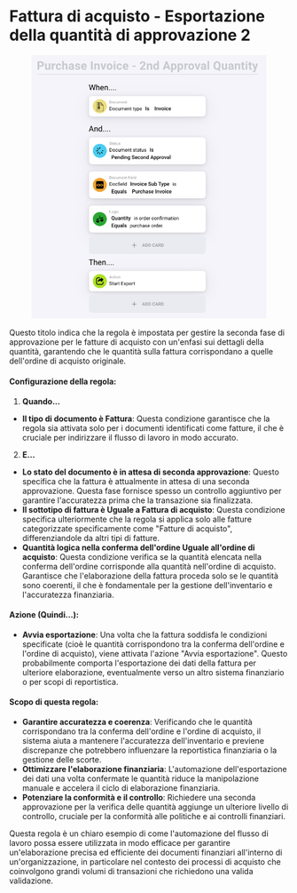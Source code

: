 # Fattura di acquisto - Esportazione della quantità di approvazione 2

<figure><img src="../../../.gitbook/assets/Bildschirmfoto 2024-05-03 um 15.00.53.png" alt=""><figcaption></figcaption></figure>

Questo titolo indica che la regola è impostata per gestire la seconda fase di approvazione per le fatture di acquisto con un'enfasi sui dettagli della quantità, garantendo che le quantità sulla fattura corrispondano a quelle dell'ordine di acquisto originale.

#### Configurazione della regola:

1. **Quando...**
* **Il tipo di documento è Fattura**: Questa condizione garantisce che la regola sia attivata solo per i documenti identificati come fatture, il che è cruciale per indirizzare il flusso di lavoro in modo accurato.
2. **E...**
* **Lo stato del documento è in attesa di seconda approvazione**: Questo specifica che la fattura è attualmente in attesa di una seconda approvazione. Questa fase fornisce spesso un controllo aggiuntivo per garantire l'accuratezza prima che la transazione sia finalizzata.
* **Il sottotipo di fattura è Uguale a Fattura di acquisto**: Questa condizione specifica ulteriormente che la regola si applica solo alle fatture categorizzate specificamente come "Fatture di acquisto", differenziandole da altri tipi di fatture.
* **Quantità logica nella conferma dell'ordine Uguale all'ordine di acquisto**: Questa condizione verifica se la quantità elencata nella conferma dell'ordine corrisponde alla quantità nell'ordine di acquisto. Garantisce che l'elaborazione della fattura proceda solo se le quantità sono coerenti, il che è fondamentale per la gestione dell'inventario e l'accuratezza finanziaria.

#### Azione (Quindi...):

* **Avvia esportazione**: Una volta che la fattura soddisfa le condizioni specificate (cioè le quantità corrispondono tra la conferma dell'ordine e l'ordine di acquisto), viene attivata l'azione "Avvia esportazione". Questo probabilmente comporta l'esportazione dei dati della fattura per ulteriore elaborazione, eventualmente verso un altro sistema finanziario o per scopi di reportistica.

#### Scopo di questa regola:

* **Garantire accuratezza e coerenza**: Verificando che le quantità corrispondano tra la conferma dell'ordine e l'ordine di acquisto, il sistema aiuta a mantenere l'accuratezza dell'inventario e previene discrepanze che potrebbero influenzare la reportistica finanziaria o la gestione delle scorte.
* **Ottimizzare l'elaborazione finanziaria**: L'automazione dell'esportazione dei dati una volta confermate le quantità riduce la manipolazione manuale e accelera il ciclo di elaborazione finanziaria.
* **Potenziare la conformità e il controllo**: Richiedere una seconda approvazione per la verifica delle quantità aggiunge un ulteriore livello di controllo, cruciale per la conformità alle politiche e ai controlli finanziari.

Questa regola è un chiaro esempio di come l'automazione del flusso di lavoro possa essere utilizzata in modo efficace per garantire un'elaborazione precisa ed efficiente dei documenti finanziari all'interno di un'organizzazione, in particolare nel contesto dei processi di acquisto che coinvolgono grandi volumi di transazioni che richiedono una valida validazione.
